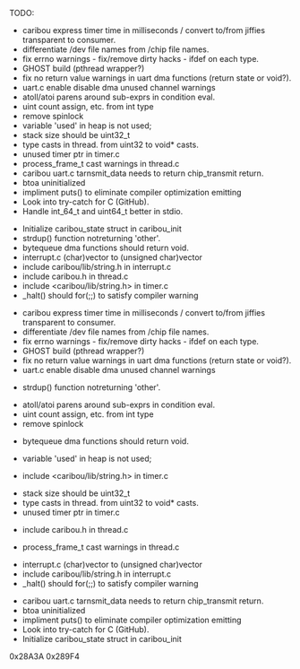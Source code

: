 TODO:

* caribou express timer time in milliseconds / convert to/from jiffies transparent to consumer.
* differentiate /dev file names from /chip file names.
* fix errno warnings - fix/remove dirty hacks - ifdef on each type.
* GHOST build (pthread wrapper?)
* fix no return value warnings in uart dma functions (return state or void?).
* uart.c enable disable dma unused channel warnings
* atoll/atoi parens around sub-exprs in condition eval.
* uint count assign, etc. from int type
* remove spinlock 
* variable 'used' in heap is not used;
* stack size should be uint32_t
* type casts in thread. from uint32 to void* casts.
* unused timer ptr in timer.c 
* process_frame_t cast warnings in thread.c
* caribou uart.c tarnsmit_data needs to return chip_transmit return.
* btoa uninitialized
* impliment puts() to eliminate compiler optimization emitting  
* Look into try-catch for C (GitHub).
* Handle int_64_t and uint64_t better in stdio.

+ Initialize caribou_state struct in caribou_init
+ strdup() function notreturning 'other'.
+ bytequeue dma functions should return void.
+ interrupt.c (char)vector to (unsigned char)vector
+ include caribou/lib/string.h in interrupt.c
+ include caribou.h in thread.c
+ include <caribou/lib/string.h> in timer.c
+ _halt() should for(;;) to satisfy compiler warning
* caribou express timer time in milliseconds / convert to/from jiffies transparent to consumer.
* differentiate /dev file names from /chip file names.
* fix errno warnings - fix/remove dirty hacks - ifdef on each type.
* GHOST build (pthread wrapper?)
* fix no return value warnings in uart dma functions (return state or void?).
* uart.c enable disable dma unused channel warnings
+ strdup() function notreturning 'other'.
* atoll/atoi parens around sub-exprs in condition eval.
* uint count assign, etc. from int type
* remove spinlock 
+ bytequeue dma functions should return void.
* variable 'used' in heap is not used;
+ include <caribou/lib/string.h> in timer.c
* stack size should be uint32_t
* type casts in thread. from uint32 to void* casts.
* unused timer ptr in timer.c 
+ include caribou.h in thread.c
* process_frame_t cast warnings in thread.c
+ interrupt.c (char)vector to (unsigned char)vector
+ include caribou/lib/string.h in interrupt.c
+ _halt() should for(;;) to satisfy compiler warning
* caribou uart.c tarnsmit_data needs to return chip_transmit return.
* btoa uninitialized
* impliment puts() to eliminate compiler optimization emitting  
* Look into try-catch for C (GitHub).
* Initialize caribou_state struct in caribou_init

0x28A3A
0x289F4